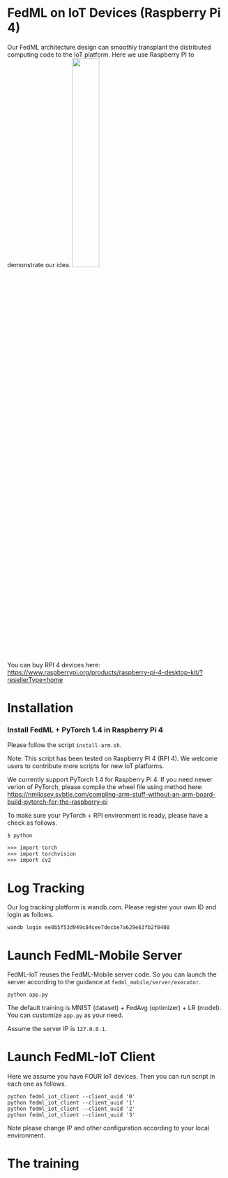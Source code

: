 # FedML on IoT Devices (Raspberry Pi 4)
Our FedML architecture design can smoothly transplant the distributed computing code to the IoT platform. Here we use Raspberry PI to demonstrate our idea. 
<img src=https://github.com/FedML-AI/FedML/blob/master/docs/image/raspberry_pi.png width="35%">

You can buy RPI 4 devices here: https://www.raspberrypi.org/products/raspberry-pi-4-desktop-kit/?resellerType=home


# Installation 
### Install FedML + PyTorch 1.4 in Raspberry Pi 4
Please follow the script `install-arm.sh`.

Note: This script has been tested on Raspberry Pi 4 (RPI 4). We welcome users to contribute more scripts for new IoT platforms. 

We currently support PyTorch 1.4 for Raspberry Pi 4.
If you need newer verion of PyTorch, please compile the wheel file using method here: https://nmilosev.svbtle.com/compling-arm-stuff-without-an-arm-board-build-pytorch-for-the-raspberry-pi

To make sure your PyTorch + RPI environment is ready, please have a check as follows.
```
$ python

>>> import torch
>>> import torchvision
>>> import cv2
```

# Log Tracking
Our log tracking platform is wandb.com. Please register your own ID and login as follows.
```
wandb login ee0b5f53d949c84cee7decbe7a629e63fb2f8408
```

# Launch FedML-Mobile Server
FedML-IoT reuses the FedML-Mobile server code. So you can launch the server according to the guidance at `fedml_mobile/server/executor`.
```
python app.py
```
The default training is MNIST (dataset) + FedAvg (optimizer) + LR (model).
You can customize `app.py` as your need.

Assume the server IP is `127.0.0.1`.

# Launch FedML-IoT Client
Here we assume you have FOUR IoT devices. Then you can run script in each one as follows.
```
python fedml_iot_client --client_uuid '0'
python fedml_iot_client --client_uuid '1'
python fedml_iot_client --client_uuid '2'
python fedml_iot_client --client_uuid '3'
```

Note please change IP and other configuration according to your local environment.

# The training 